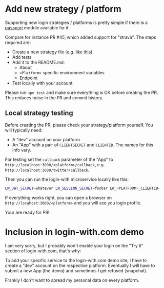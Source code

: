 # Add new strategy / platform

Supporting new login strategies / platforms is pretty simple if there is a [passport](http://passportjs.org/)
module available for it.

Compare for instance PR #45, which added support for "strava". The steps required are:

 - Create a new strategy file (e.g. like [this](https://github.com/lipp/login-with/blob/master/src/strategies/strava.js))
 - Add tests
 - Add it to the README.md:
   - About
   - `<Platform>` specific environment variables
   - Endpoint
 - Test locally with your account
  
Please run `npm test` and make sure everything is OK before creating the PR. This reduces noise in the PR and commit history.

## Local strategy testing

Before creating the PR, please check your strategy/platform yourself. You will typically need:

 - A "dev" account on your platform
 - An "App" with a pair of `CLIENTSECRET` and `CLIENTID`. The names for this info vary.
 
For testing set the `callback` parameter of the "App" to `http://localhost:3000/<platform>/callback`,
e.g. `http://localhost:3000/twitter/callback`.

Then you can run the login-with microservice locally like this:

```sh
LW_JWT_SECRET=whatever LW_SESSION_SECRET=foobar LW_<PLATFORM>_CLIENTID=<YOUR_CLIENTID> LW_<PLATFORM>_CLIENTSECRET=<YOUR_CLIENTSECRET> npm start
```

If everything works right, you can open a browser on `http://locahost:3000/<platform>` and you will see you login profile.

Your are ready for PR!

# Inclusion in login-with.com demo

I am very sorry, but I probably won't enable your login on the "Try it" section of login-with.com, that's why:

To add your specific service to the login-with.com demo site, I have to create a "dev" account on the 
respective platform. Eventually I will have to submit a new App (the demo) and sometimes I get refused (snapchat).

Frankly I don't want to spread my personal data on every platform.

